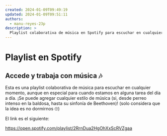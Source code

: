```yaml
---
created: 2024-01-09T09:49:19
updated: 2024-01-09T09:51:11
authors:
  - manu-reyes-23p
description: >
  Playlist colaborativa de música en Spotify para escuchar en cualquier momento.
---
```


# Playlist en Spotify

## Accede y trabaja con música 🎶

Esta es una playlist colaborativa de música para escuchar en cualquier
momento, aunque en especial para cuando estamos en alguna tarea del día a día.
¡Se puede agregar cualquier estilo de música (si, desde perreo intenso en la
baldosa, hasta su sinfonía de Beethoven)! (solo considera que la idea es no
dormirnos 🙄)

El link es el siguiente:

<https://open.spotify.com/playlist/2RrnDua2HgOhXxScRVZgaa>

​
